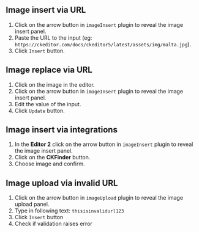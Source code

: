 ## Image insert via URL

1. Click on the arrow button in `imageInsert` plugin to reveal the image insert panel.
1. Paste the URL to the input (eg: `https://ckeditor.com/docs/ckeditor5/latest/assets/img/malta.jpg`).
1. Click `Insert` button.

## Image replace via URL

1. Click on the image in the editor.
1. Click on the arrow button in `imageInsert` plugin to reveal the image insert panel.
1. Edit the value of the input.
1. Click `Update` button.

## Image insert via integrations

1. In the **Editor 2** click on the arrow button in `imageInsert` plugin to reveal the image insert panel.
1. Click on the **CKFinder** button.
1. Choose image and confirm.

## Image upload via invalid URL

1. Click on the arrow button in `imageUpload` plugin to reveal the image upload panel.
1. Type in following text: `thisisinvalidurl123`
1. Click `Insert` button
1. Check if validation raises error 